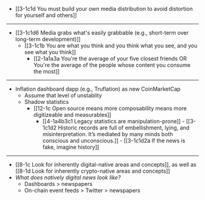 - [[3-1c1d You must build your own media distribution to avoid distortion for yourself and others]]
---
- [[3-1c1d6 Media grabs what's easily grabbable (e.g., short-term over long-term development)]]
  - [[3-1c1b You are what you think and you think what you see, and you see what you think]]
    - [[2-1a1a3a You're the average of your five closest friends OR You're the average of the people whose content you consume the most]]
---
- Inflation dashboard dapp (e.g., Truflation) as new CoinMarketCap
  - Assume that level of unstablity
  - Shadow statistics
    - [[12-1c Open source means more composability means more digitizeable and measurables]]
      - [[4-1a4b3c1 Legacy statistics are manipulation-prone]]
				- [[3-1c1d2 Historic records are full of embellishment, lying, and misinterpretation. It’s mediated by many minds both conscious and unconscious.]]
					- [[3-1c1d2a If the news is fake, imagine history]]
---
- [[8-1c Look for inherently digital-native areas and concepts]], as well as [[8-1d Look for inherently crypto-native areas and concepts]]
- *What does natively digital news look like?*
  - Dashboards > newspapers
  - On-chain event feeds > Twitter > newspapers